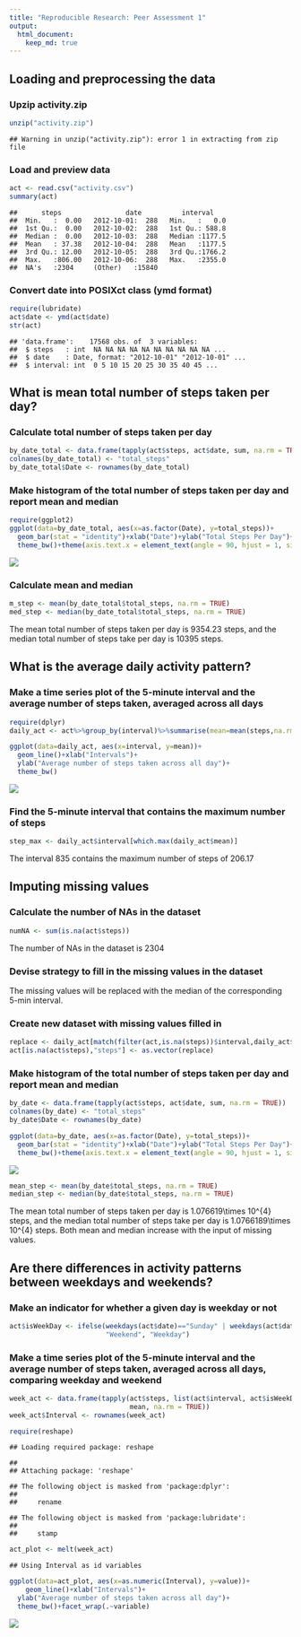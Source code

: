 ```yaml
---
title: "Reproducible Research: Peer Assessment 1"
output: 
  html_document:
    keep_md: true
---
```



## Loading and preprocessing the data
### Upzip activity.zip 


```r
unzip("activity.zip")
```

```
## Warning in unzip("activity.zip"): error 1 in extracting from zip file
```

### Load and preview data

```r
act <- read.csv("activity.csv")
summary(act)
```

```
##      steps                date          interval     
##  Min.   :  0.00   2012-10-01:  288   Min.   :   0.0  
##  1st Qu.:  0.00   2012-10-02:  288   1st Qu.: 588.8  
##  Median :  0.00   2012-10-03:  288   Median :1177.5  
##  Mean   : 37.38   2012-10-04:  288   Mean   :1177.5  
##  3rd Qu.: 12.00   2012-10-05:  288   3rd Qu.:1766.2  
##  Max.   :806.00   2012-10-06:  288   Max.   :2355.0  
##  NA's   :2304     (Other)   :15840
```

### Convert date into POSIXct class (ymd format)

```r
require(lubridate)
act$date <- ymd(act$date)
str(act)
```

```
## 'data.frame':	17568 obs. of  3 variables:
##  $ steps   : int  NA NA NA NA NA NA NA NA NA NA ...
##  $ date    : Date, format: "2012-10-01" "2012-10-01" ...
##  $ interval: int  0 5 10 15 20 25 30 35 40 45 ...
```

## What is mean total number of steps taken per day?

### Calculate total number of steps taken per day

```r
by_date_total <- data.frame(tapply(act$steps, act$date, sum, na.rm = TRUE))
colnames(by_date_total) <- "total_steps"
by_date_total$Date <- rownames(by_date_total)
```

### Make histogram of the total number of steps taken per day and report mean and median

```r
require(ggplot2)
ggplot(data=by_date_total, aes(x=as.factor(Date), y=total_steps))+
  geom_bar(stat = "identity")+xlab("Date")+ylab("Total Steps Per Day")+
  theme_bw()+theme(axis.text.x = element_text(angle = 90, hjust = 1, size = 9))
```

![](PA1_template_files/figure-html/hist-1.png)<!-- -->

### Calculate mean and median

```r
m_step <- mean(by_date_total$total_steps, na.rm = TRUE)
med_step <- median(by_date_total$total_steps, na.rm = TRUE)
```
The mean total number of steps taken per day is 9354.23 steps, and 
the median total number of steps take per day is 10395 steps.

## What is the average daily activity pattern?

### Make a time series plot of the 5-minute interval and the average number of steps taken, averaged across all days

```r
require(dplyr)
daily_act <- act%>%group_by(interval)%>%summarise(mean=mean(steps,na.rm=TRUE))

ggplot(data=daily_act, aes(x=interval, y=mean))+
  geom_line()+xlab("Intervals")+
  ylab("Average number of steps taken across all day")+
  theme_bw()
```

![](PA1_template_files/figure-html/pattern-1.png)<!-- -->

### Find the 5-minute interval that contains the maximum number of steps

```r
step_max <- daily_act$interval[which.max(daily_act$mean)]
```
The interval 835 contains the maximum number of steps of 206.17

## Imputing missing values

### Calculate the number of NAs in the dataset

```r
numNA <- sum(is.na(act$steps))
```
The number of NAs in the dataset is 2304

### Devise strategy to fill in the missing values in the dataset
The missing values will be replaced with the median of the corresponding 5-min interval.

### Create new dataset with missing values filled in

```r
replace <- daily_act[match(filter(act,is.na(steps))$interval,daily_act$interval),"mean"]
act[is.na(act$steps),"steps"] <- as.vector(replace)
```

### Make histogram of the total number of steps taken per day and report mean and median

```r
by_date <- data.frame(tapply(act$steps, act$date, sum, na.rm = TRUE))
colnames(by_date) <- "total_steps"
by_date$Date <- rownames(by_date)

ggplot(data=by_date, aes(x=as.factor(Date), y=total_steps))+
  geom_bar(stat = "identity")+xlab("Date")+ylab("Total Steps Per Day")+
  theme_bw()+theme(axis.text.x = element_text(angle = 90, hjust = 1, size = 9))
```

![](PA1_template_files/figure-html/full_hist-1.png)<!-- -->

```r
mean_step <- mean(by_date$total_steps, na.rm = TRUE)
median_step <- median(by_date$total_steps, na.rm = TRUE)
```
The mean total number of steps taken per day is 1.076619\times 10^{4} steps, and 
the median total number of steps take per day is 1.0766189\times 10^{4} steps.
Both mean and median increase with the input of missing values.

## Are there differences in activity patterns between weekdays and weekends?

### Make an indicator for whether a given day is weekday or not

```r
act$isWeekDay <- ifelse(weekdays(act$date)=="Sunday" | weekdays(act$date)=="Saturday",
                        "Weekend", "Weekday")
```

### Make a time series plot of the 5-minute interval and the average number of steps taken, averaged across all days, comparing weekday and weekend

```r
week_act <- data.frame(tapply(act$steps, list(act$interval, act$isWeekDay), 
                              mean, na.rm = TRUE))
week_act$Interval <- rownames(week_act)

require(reshape)
```

```
## Loading required package: reshape
```

```
## 
## Attaching package: 'reshape'
```

```
## The following object is masked from 'package:dplyr':
## 
##     rename
```

```
## The following object is masked from 'package:lubridate':
## 
##     stamp
```

```r
act_plot <- melt(week_act)
```

```
## Using Interval as id variables
```

```r
ggplot(data=act_plot, aes(x=as.numeric(Interval), y=value))+
    geom_line()+xlab("Intervals")+
  ylab("Average number of steps taken across all day")+
  theme_bw()+facet_wrap(.~variable)
```

![](PA1_template_files/figure-html/weekPlot-1.png)<!-- -->
